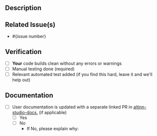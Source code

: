 <!--- Provide a general summary of your changes in the Title above -->

## Description

<!--- Describe your changes in detail -->

## Related Issue(s)

- #{issue number}

## Verification

- [ ] **Your** code builds clean without any errors or warnings
- [ ] Manual testing done (required)
- [ ] Relevant automated test added (if you find this hard, leave it and we'll help out)

## Documentation

- [ ] User documentation is updated with a separate linked PR in [altinn-studio-docs.](https://github.com/Altinn/altinn-studio-docs) (if applicable)
  - [ ] Yes
  - [ ] No
    - If No, please explain why:
      <!--- Provide your reason here -->
